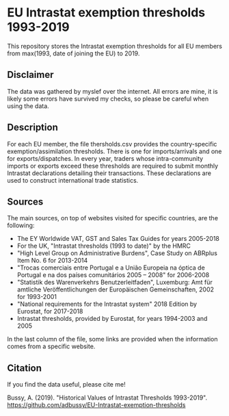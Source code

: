 # EU Intrastat exemption thresholds 1993-2019
This repository stores the Intrastat exemption thresholds for all EU members from max(1993, date of joining the EU) to 2019.

## Disclaimer
The data was gathered by myslef over the internet. All errors are mine, it is likely some errors have survived my checks, so please be careful when using the data. 

## Description

For each EU member, the file thersholds.csv provides the country-specific exemption/assimilation thresholds. There is one for imports/arrivals and one for exports/dispatches. In every year, traders whose intra-community imports or exports exceed these thresholds are required to submit monthly Intrastat declarations detailing their transactions. These declarations are used to construct international trade statistics. 

## Sources

The main sources, on top of websites visited for specific countries, are the following:

- The EY Worldwide VAT, GST and Sales Tax Guides for years 2005-2018
- For the UK, "Intrastat thresholds (1993 to date)" by the HMRC
- "High Level Group on Administrative Burdens", Case Study on ABRplus Item No. 6 for 2013-2014
- "Trocas comerciais entre Portugal e a União Europeia na óptica de Portugal e na dos países comunitários 2005 – 2008" for 2006-2008
- "Statistik des Warenverkehrs Benutzerleitfaden", Luxemburg: Amt für amtliche Veröffentlichungen der Europäischen Gemeinschaften, 2002 for 1993-2001
- "National requirements for the Intrastat system" 2018 Edition by Eurostat, for 2017-2018
- Intrastat thresholds, provided by Eurostat, for years 1994-2003 and 2005

In the last column of the file, some links are provided when the information comes from a specific website.

## Citation

If you find the data useful, please cite me!

Bussy, A. (2019). "Historical Values of Intrastat Thresholds 1993-2019". https://github.com/adbussy/EU-Intrastat-exemption-thresholds
